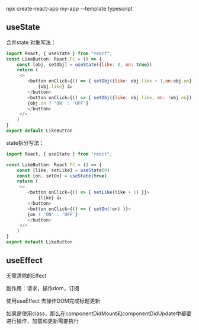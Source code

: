 npx create-react-app my-app --template typescript

## useState
合并state 对象写法：
```js
import React, { useState } from "react";
const LikeButton: React.FC = () => {
    const [obj, setObj] = useState({like: 0, on: true})
    return (
     <>
        <button onClick={() => { setObj({like: obj.like + 1,on:obj.on}) }}>
            {obj.like} 👍
        </button>
        <button onClick={() => { setObj({like: obj.like, on: !obj.on}) }}>
        {obj.on ? 'ON' : 'OFF'}
        </button>
     </>
    )
}
export default LikeButton
```

state拆分写法：
```js
import React, { useState } from "react";

const LikeButton: React.FC = () => {
    const [like, setLike] = useState(0)
    const [on, setOn] = useState(true)
    return (
     <>
        <button onClick={() => { setLike(like + 1) }}>
            {like} 👍
        </button>
        <button onClick={() => { setOn(!on) }}>
        {on ? 'ON' : 'OFF'}
        </button>
     </>
    )
}
export default LikeButton
```

## useEffect
无需清除的Effect

副作用：请求，操作dom，订阅

使用useEffect 去操作DOM完成标题更新

如果是使用class，那么在componentDidMount和componentDidUpdate中都要进行操作，加载和更新需要执行